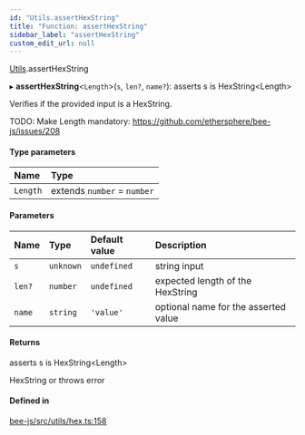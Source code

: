 ```yaml
---
id: "Utils.assertHexString"
title: "Function: assertHexString"
sidebar_label: "assertHexString"
custom_edit_url: null
---
```


[Utils](../namespaces/Utils.md).assertHexString

▸ **assertHexString**<`Length`\>(`s`, `len?`, `name?`): asserts s is HexString<Length\>

Verifies if the provided input is a HexString.

TODO: Make Length mandatory: https://github.com/ethersphere/bee-js/issues/208

#### Type parameters

| Name | Type |
| :------ | :------ |
| `Length` | extends `number` = `number` |

#### Parameters

| Name | Type | Default value | Description |
| :------ | :------ | :------ | :------ |
| `s` | `unknown` | `undefined` | string input |
| `len?` | `number` | `undefined` | expected length of the HexString |
| `name` | `string` | `'value'` | optional name for the asserted value |

#### Returns

asserts s is HexString<Length\>

HexString or throws error

#### Defined in

[bee-js/src/utils/hex.ts:158](https://github.com/ethersphere/bee-js/blob/2c8b9d1/src/utils/hex.ts#L158)
